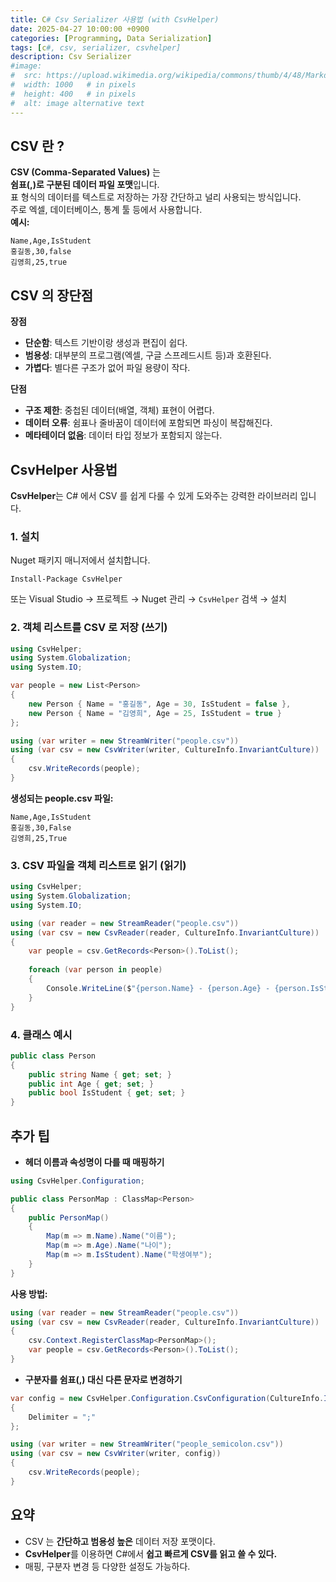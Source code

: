 ```yaml
---
title: C# Csv Serializer 사용법 (with CsvHelper)
date: 2025-04-27 10:00:00 +0900
categories: [Programming, Data Serialization]
tags: [c#, csv, serializer, csvhelper]
description: Csv Serializer
#image:
#  src: https://upload.wikimedia.org/wikipedia/commons/thumb/4/48/Markdown-mark.svg/1200px-Markdown-mark.svg.png
#  width: 1000   # in pixels
#  height: 400   # in pixels
#  alt: image alternative text
---
```


## CSV 란 ?
**CSV (Comma-Separated Values)** 는   
**쉼표(,)로 구분된 데이터 파일 포맷**입니다.   
표 형식의 데이터를 텍스트로 저장하는 가장 간단하고 널리 사용되는 방식입니다.   
주로 엑셀, 데이터베이스, 통계 툴 등에서 사용합니다.   
**예시:**

```
Name,Age,IsStudent
홍길동,30,false
김영희,25,true
```

## CSV 의 장단점
**장점**
- **단순함**: 텍스트 기반이랑 생성과 편집이 쉽다.
- **범용성**: 대부분의 프로그램(엑셀, 구글 스프레드시트 등)과 호환된다.
- **가볍다**: 별다른 구조가 없어 파일 용량이 작다.

**단점**
- **구조 제한**: 중첩된 데이터(배열, 객체) 표현이 어렵다.
- **데이터 오류**: 쉼표나 줄바꿈이 데이터에 포함되면 파싱이 복잡해진다.
- **메타테이더 없음**: 데이터 타입 정보가 포함되지 않는다.

## CsvHelper 사용법
**CsvHelper**는 C# 에서 CSV 를 쉽게 다룰 수 있게 도와주는 강력한 라이브러리 입니다.

### 1. 설치
Nuget 패키지 매니저에서 설치합니다.

```
Install-Package CsvHelper
```

또는 Visual Studio → 프로젝트 → Nuget 관리 → ```CsvHelper``` 검색 → 설치

### 2. 객체 리스트를 CSV 로 저장 (쓰기)

```cs
using CsvHelper;
using System.Globalization;
using System.IO;

var people = new List<Person>
{
    new Person { Name = "홍길동", Age = 30, IsStudent = false },
    new Person { Name = "김영희", Age = 25, IsStudent = true }
};

using (var writer = new StreamWriter("people.csv"))
using (var csv = new CsvWriter(writer, CultureInfo.InvariantCulture))
{
    csv.WriteRecords(people);
}
```

**생성되는 people.csv 파일:**

```
Name,Age,IsStudent
홍길동,30,False
김영희,25,True
```

### 3. CSV 파일을 객체 리스트로 읽기 (읽기)

```cs
using CsvHelper;
using System.Globalization;
using System.IO;

using (var reader = new StreamReader("people.csv"))
using (var csv = new CsvReader(reader, CultureInfo.InvariantCulture))
{
    var people = csv.GetRecords<Person>().ToList();
    
    foreach (var person in people)
    {
        Console.WriteLine($"{person.Name} - {person.Age} - {person.IsStudent}");
    }
}
```

### 4. 클래스 예시

```cs
public class Person
{
    public string Name { get; set; }
    public int Age { get; set; }
    public bool IsStudent { get; set; }
}
```

## 추가 팁
- **헤더 이름과 속성명이 다를 때 매핑하기**

```cs
using CsvHelper.Configuration;

public class PersonMap : ClassMap<Person>
{
    public PersonMap()
    {
        Map(m => m.Name).Name("이름");
        Map(m => m.Age).Name("나이");
        Map(m => m.IsStudent).Name("학생여부");
    }
}
```

**사용 방법:**

```cs
using (var reader = new StreamReader("people.csv"))
using (var csv = new CsvReader(reader, CultureInfo.InvariantCulture))
{
    csv.Context.RegisterClassMap<PersonMap>();
    var people = csv.GetRecords<Person>().ToList();
}
```

- **구분자를 쉼표(,) 대신 다른 문자로 변경하기**

```cs
var config = new CsvHelper.Configuration.CsvConfiguration(CultureInfo.InvariantCulture)
{
    Delimiter = ";"
};

using (var writer = new StreamWriter("people_semicolon.csv"))
using (var csv = new CsvWriter(writer, config))
{
    csv.WriteRecords(people);
}
```

## 요약
- CSV 는 **간단하고 범용성 높은** 데이터 저장 포맷이다.
- **CsvHelper**를 이용하면 C#에서 **쉽고 빠르게 CSV를 읽고 쓸 수 있다.**
- 매핑, 구분자 변경 등 다양한 설정도 가능하다.
